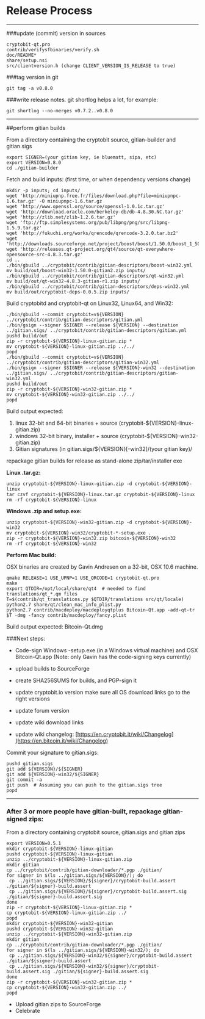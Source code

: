 Release Process
====================

* * *

###update (commit) version in sources


	cryptobit-qt.pro
	contrib/verifysfbinaries/verify.sh
	doc/README*
	share/setup.nsi
	src/clientversion.h (change CLIENT_VERSION_IS_RELEASE to true)

###tag version in git

	git tag -a v0.8.0

###write release notes. git shortlog helps a lot, for example:

	git shortlog --no-merges v0.7.2..v0.8.0

* * *

##perform gitian builds

 From a directory containing the cryptobit source, gitian-builder and gitian.sigs
  
	export SIGNER=(your gitian key, ie bluematt, sipa, etc)
	export VERSION=0.8.0
	cd ./gitian-builder

 Fetch and build inputs: (first time, or when dependency versions change)

	mkdir -p inputs; cd inputs/
	wget 'http://miniupnp.free.fr/files/download.php?file=miniupnpc-1.6.tar.gz' -O miniupnpc-1.6.tar.gz
	wget 'http://www.openssl.org/source/openssl-1.0.1c.tar.gz'
	wget 'http://download.oracle.com/berkeley-db/db-4.8.30.NC.tar.gz'
	wget 'http://zlib.net/zlib-1.2.6.tar.gz'
	wget 'ftp://ftp.simplesystems.org/pub/libpng/png/src/libpng-1.5.9.tar.gz'
	wget 'http://fukuchi.org/works/qrencode/qrencode-3.2.0.tar.bz2'
	wget 'http://downloads.sourceforge.net/project/boost/boost/1.50.0/boost_1_50_0.tar.bz2'
	wget 'http://releases.qt-project.org/qt4/source/qt-everywhere-opensource-src-4.8.3.tar.gz'
	cd ..
	./bin/gbuild ../cryptobit/contrib/gitian-descriptors/boost-win32.yml
	mv build/out/boost-win32-1.50.0-gitian2.zip inputs/
	./bin/gbuild ../cryptobit/contrib/gitian-descriptors/qt-win32.yml
	mv build/out/qt-win32-4.8.3-gitian-r1.zip inputs/
	./bin/gbuild ../cryptobit/contrib/gitian-descriptors/deps-win32.yml
	mv build/out/cryptobit-deps-0.0.5.zip inputs/

 Build cryptobitd and cryptobit-qt on Linux32, Linux64, and Win32:
  
	./bin/gbuild --commit cryptobit=v${VERSION} ../cryptobit/contrib/gitian-descriptors/gitian.yml
	./bin/gsign --signer $SIGNER --release ${VERSION} --destination ../gitian.sigs/ ../cryptobit/contrib/gitian-descriptors/gitian.yml
	pushd build/out
	zip -r cryptobit-${VERSION}-linux-gitian.zip *
	mv cryptobit-${VERSION}-linux-gitian.zip ../../
	popd
	./bin/gbuild --commit cryptobit=v${VERSION} ../cryptobit/contrib/gitian-descriptors/gitian-win32.yml
	./bin/gsign --signer $SIGNER --release ${VERSION}-win32 --destination ../gitian.sigs/ ../cryptobit/contrib/gitian-descriptors/gitian-win32.yml
	pushd build/out
	zip -r cryptobit-${VERSION}-win32-gitian.zip *
	mv cryptobit-${VERSION}-win32-gitian.zip ../../
	popd

  Build output expected:

  1. linux 32-bit and 64-bit binaries + source (cryptobit-${VERSION}-linux-gitian.zip)
  2. windows 32-bit binary, installer + source (cryptobit-${VERSION}-win32-gitian.zip)
  3. Gitian signatures (in gitian.sigs/${VERSION}[-win32]/(your gitian key)/

repackage gitian builds for release as stand-alone zip/tar/installer exe

**Linux .tar.gz:**

	unzip cryptobit-${VERSION}-linux-gitian.zip -d cryptobit-${VERSION}-linux
	tar czvf cryptobit-${VERSION}-linux.tar.gz cryptobit-${VERSION}-linux
	rm -rf cryptobit-${VERSION}-linux

**Windows .zip and setup.exe:**

	unzip cryptobit-${VERSION}-win32-gitian.zip -d cryptobit-${VERSION}-win32
	mv cryptobit-${VERSION}-win32/cryptobit-*-setup.exe .
	zip -r cryptobit-${VERSION}-win32.zip bitcoin-${VERSION}-win32
	rm -rf cryptobit-${VERSION}-win32

**Perform Mac build:**

  OSX binaries are created by Gavin Andresen on a 32-bit, OSX 10.6 machine.

	qmake RELEASE=1 USE_UPNP=1 USE_QRCODE=1 cryptobit-qt.pro
	make
	export QTDIR=/opt/local/share/qt4  # needed to find translations/qt_*.qm files
	T=$(contrib/qt_translations.py $QTDIR/translations src/qt/locale)
	python2.7 share/qt/clean_mac_info_plist.py
	python2.7 contrib/macdeploy/macdeployqtplus Bitcoin-Qt.app -add-qt-tr $T -dmg -fancy contrib/macdeploy/fancy.plist

 Build output expected: Bitcoin-Qt.dmg

###Next steps:

* Code-sign Windows -setup.exe (in a Windows virtual machine) and
  OSX Bitcoin-Qt.app (Note: only Gavin has the code-signing keys currently)

* upload builds to SourceForge

* create SHA256SUMS for builds, and PGP-sign it

* update cryptobit.io version
  make sure all OS download links go to the right versions

* update forum version

* update wiki download links

* update wiki changelog: [https://en.cryptobit.it/wiki/Changelog](https://en.bitcoin.it/wiki/Changelog)

Commit your signature to gitian.sigs:

	pushd gitian.sigs
	git add ${VERSION}/${SIGNER}
	git add ${VERSION}-win32/${SIGNER}
	git commit -a
	git push  # Assuming you can push to the gitian.sigs tree
	popd

-------------------------------------------------------------------------

### After 3 or more people have gitian-built, repackage gitian-signed zips:

From a directory containing cryptobit source, gitian.sigs and gitian zips

	export VERSION=0.5.1
	mkdir cryptobit-${VERSION}-linux-gitian
	pushd cryptobit-${VERSION}-linux-gitian
	unzip ../cryptobit-${VERSION}-linux-gitian.zip
	mkdir gitian
	cp ../cryptobit/contrib/gitian-downloader/*.pgp ./gitian/
	for signer in $(ls ../gitian.sigs/${VERSION}/); do
	 cp ../gitian.sigs/${VERSION}/${signer}/cryptobit-build.assert ./gitian/${signer}-build.assert
	 cp ../gitian.sigs/${VERSION}/${signer}/cryptobit-build.assert.sig ./gitian/${signer}-build.assert.sig
	done
	zip -r cryptobit-${VERSION}-linux-gitian.zip *
	cp cryptobit-${VERSION}-linux-gitian.zip ../
	popd
	mkdir cryptobit-${VERSION}-win32-gitian
	pushd cryptobit-${VERSION}-win32-gitian
	unzip ../cryptobit-${VERSION}-win32-gitian.zip
	mkdir gitian
	cp ../cryptobit/contrib/gitian-downloader/*.pgp ./gitian/
	for signer in $(ls ../gitian.sigs/${VERSION}-win32/); do
	 cp ../gitian.sigs/${VERSION}-win32/${signer}/cryptobit-build.assert ./gitian/${signer}-build.assert
	 cp ../gitian.sigs/${VERSION}-win32/${signer}/cryptobit-build.assert.sig ./gitian/${signer}-build.assert.sig
	done
	zip -r cryptobit-${VERSION}-win32-gitian.zip *
	cp cryptobit-${VERSION}-win32-gitian.zip ../
	popd

- Upload gitian zips to SourceForge
- Celebrate 
